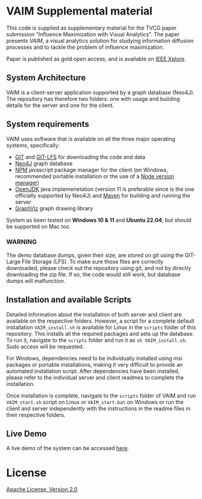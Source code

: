 # VAIM Supplemental material

This code is supplied as supplementary material for the TVCG paper submission "Influence Maximization with Visual Analytics". The paper presents _VAIM_, a visual analytics solution for studying information diffusion processes and to tackle the problem of influence maximization.

Paper is published as gold open access, and is available on [IEEE Xplore](https://www.computer.org/csdl/journal/tg/5555/01/09829321/1EYxoEPe9eU).

## System Architecture

VAIM is a client-server application supported by a graph database (Neo4J). The repository has therefore two folders: one with usage and building details for the server and one for the client.

## System requirements

VAIM uses software that is available on all the three major operating systems, specifically:

* [GIT](https://git-scm.com/) and [GIT-LFS](https://git-lfs.github.com/) for downloading the code and data
* [Neo4J](https://neo4j.com/) graph database
* [NPM](https://www.npmjs.com/) javascript package manager for the client (on Windows, recommended portable installation or the use of a [Node version manager](https://npm.github.io/installation-setup-docs/installing/using-a-node-version-manager.html))
* [OpenJDK](https://openjdk.org/) java implemenetation (version 11 is preferable since is the one officially supported by Neo4J) and [Maven](https://maven.apache.org/) for building and running the server
* [GraphViz](https://graphviz.org/) graph drawing library 

System as been tested on __Windows 10 & 11__ and __Ubuntu 22.04__, but should be supported on Mac too. 

### WARNING

The demo database dumps, given their size, are stored on git using the GIT-Large File Storage (LFS). To make sure those files are correctly downloaded, please check out the repository using git, and not by directly downloading the zip file. If so, the code would still work, but database dumps will malfunction.

## Installation and available Scripts

Detailed information about the installation of both server and client are available on the respective folders. However, a script for a complete default installation ```VAIM_install.sh``` is available for Linux in the ```scripts``` folder of this repository. This installs all the required packages and sets up the database. To run it, navigate to the ```scripts``` folder and run it as ```sh VAIM_install.sh```. Sudo access will be requested. 

For Windows, dependencies need to be individually installed using msi packages or portable installations, making it very difficult to provide an automated installation script. After dependencies have been installed, please refer to the individual server and client readmes to complete the installation.

Once installation is complete, navigate to the ```scripts``` folder of VAIM and run ```VAIM_start.sh``` script on Linux or ```VAIM_start.bat``` on Windows or run the client and server independently with the instructions in the readme files in their respective folders.

## Live Demo

A live demo of the system can be accessed [here](http://vaim.cvast.tuwien.ac.at).

# License

[Apache License, Version 2.0](https://www.apache.org/licenses/LICENSE-2.0)
